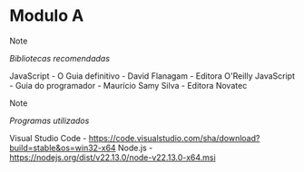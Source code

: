
# Modulo A 


>[!Note] 
>*Bibliotecas recomendadas*
>
>JavaScript - O Guia definitivo - David Flanagam - Editora O'Reilly
>JavaScript - Guia do programador - Maurício Samy Silva - Editora Novatec


>[!note] 
>*Programas utilizados*
>
>Visual Studio Code - https://code.visualstudio.com/sha/download?build=stable&os=win32-x64
>Node.js - https://nodejs.org/dist/v22.13.0/node-v22.13.0-x64.msi

